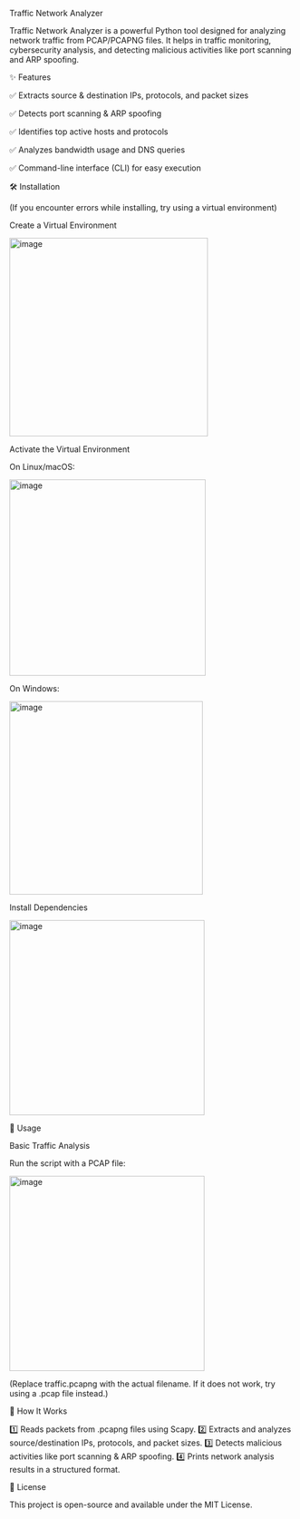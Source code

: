 Traffic Network Analyzer

Traffic Network Analyzer is a powerful Python tool designed for analyzing network traffic from PCAP/PCAPNG files. It helps in traffic monitoring, cybersecurity analysis, and detecting malicious activities like port scanning and ARP spoofing.

✨ Features

✅ Extracts source & destination IPs, protocols, and packet sizes

✅ Detects port scanning & ARP spoofing

✅ Identifies top active hosts and protocols

✅ Analyzes bandwidth usage and DNS queries

✅ Command-line interface (CLI) for easy execution

🛠️ Installation

(If you encounter errors while installing, try using a virtual environment)

Create a Virtual Environment

<img width="350" alt="image" src="https://github.com/user-attachments/assets/31719991-4044-4f93-916e-ec0c095b802f" />

Activate the Virtual Environment

On Linux/macOS:

<img width="346" alt="image" src="https://github.com/user-attachments/assets/b225cfc2-3478-45f5-9879-776deaddfac8" />

On Windows:

<img width="341" alt="image" src="https://github.com/user-attachments/assets/aed92028-9d9f-4af3-96c7-bd53e899cbd1" />

Install Dependencies

<img width="344" alt="image" src="https://github.com/user-attachments/assets/7a963ad3-7afa-45a4-b1e9-b2bc256b70cc" />

🚀 Usage

Basic Traffic Analysis

Run the script with a PCAP file:

<img width="344" alt="image" src="https://github.com/user-attachments/assets/d9cc2bf2-1e84-475c-b5ec-b65d5828fab7" />

(Replace traffic.pcapng with the actual filename. If it does not work, try using a .pcap file instead.)

🔬 How It Works

1️⃣ Reads packets from .pcapng files using Scapy.
2️⃣ Extracts and analyzes source/destination IPs, protocols, and packet sizes.
3️⃣ Detects malicious activities like port scanning & ARP spoofing.
4️⃣ Prints network analysis results in a structured format.

📜 License

This project is open-source and available under the MIT License.






